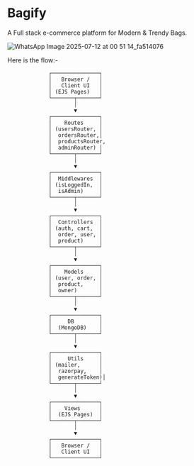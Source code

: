 # Bagify
A Full stack e-commerce platform for Modern &amp; Trendy Bags.

![WhatsApp Image 2025-07-12 at 00 51 14_fa514076](https://github.com/user-attachments/assets/2d214ea5-792e-4217-a246-6e6557f434ca)


Here is the flow:-

                 ┌───────────────┐
                 │   Browser /   │
                 │   Client UI   │
                 │ (EJS Pages)   │
                 └───────┬───────┘
                         │
                         ▼
                 ┌───────────────┐
                 │    Routes     │
                 │ (usersRouter, │
                 │  ordersRouter,│
                 │  productsRouter,
                 │  adminRouter) │
                 └───────┬───────┘
                         │
                         ▼
                 ┌───────────────┐
                 │  Middlewares  │
                 │ (isLoggedIn,  │
                 │  isAdmin)     │
                 └───────┬───────┘
                         │
                         ▼
                 ┌───────────────┐
                 │  Controllers  │
                 │ (auth, cart,  │
                 │  order, user, │
                 │  product)     │
                 └───────┬───────┘
                         │
                         ▼
                 ┌───────────────┐
                 │    Models     │
                 │ (user, order, │
                 │  product,     │
                 │  owner)       │
                 └───────┬───────┘
                         │
                         ▼
                 ┌───────────────┐
                 │     DB        │
                 │  (MongoDB)    │
                 └───────┬───────┘
                         │
                         ▼
                 ┌───────────────┐
                 │     Utils     │
                 │ (mailer,      │
                 │  razorpay,    │
                 │  generateToken)│
                 └───────┬───────┘
                         │
                         ▼
                 ┌───────────────┐
                 │    Views      │
                 │  (EJS Pages)  │
                 └───────┬───────┘
                         │
                         ▼
                 ┌───────────────┐
                 │   Browser /   │
                 │   Client UI   │
                 └───────────────┘
